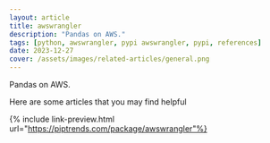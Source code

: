 ```yaml
---
layout: article
title: awswrangler
description: "Pandas on AWS."
tags: [python, awswrangler, pypi awswrangler, pypi, references]
date: 2023-12-27
cover: /assets/images/related-articles/general.png
---
```


Pandas on AWS.

Here are some articles that you may find helpful

{% include link-preview.html url="https://piptrends.com/package/awswrangler"%}